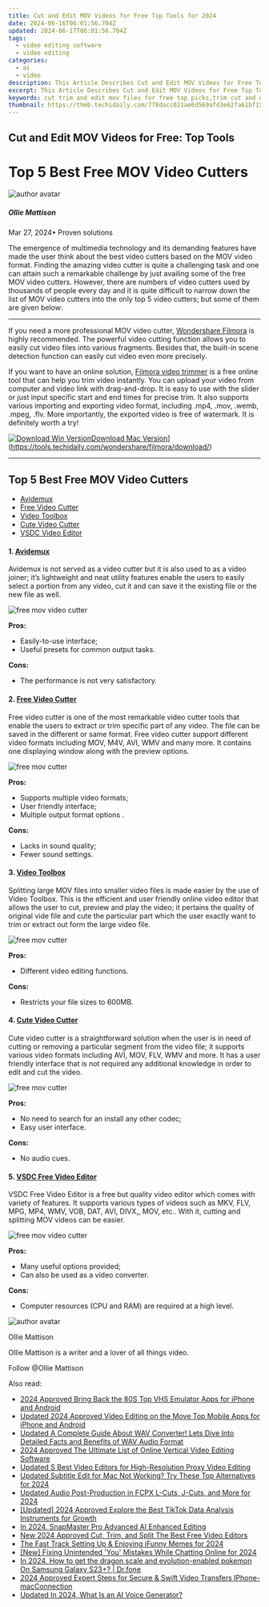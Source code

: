```yaml
---
title: Cut and Edit MOV Videos for Free Top Tools for 2024
date: 2024-06-16T06:01:56.704Z
updated: 2024-06-17T06:01:56.704Z
tags: 
  - video editing software
  - video editing
categories: 
  - ai
  - video
description: This Article Describes Cut and Edit MOV Videos for Free Top Tools for 2024
excerpt: This Article Describes Cut and Edit MOV Videos for Free Top Tools for 2024
keywords: cut trim and edit mov files for free top picks,trim cut and edit divx videos for free top tools,top free flv video editors for windows and mac,cut and trim divx videos for free top 6 tools,top free video editors for cutting and trimming mov files,edit videos for free top online tools and software,cut and edit mov videos for free top tools
thumbnail: https://thmb.techidaily.com/778dacc021ae6d569afd3e62fa61bf15ba6fe429d937373bba78e772659986e3.jpg
---
```


## Cut and Edit MOV Videos for Free: Top Tools

# Top 5 Best Free MOV Video Cutters

![author avatar](https://images.wondershare.com/filmora/article-images/ollie-mattison.jpg)

##### Ollie Mattison

 Mar 27, 2024• Proven solutions

 The emergence of multimedia technology and its demanding features have made the user think about the best video cutters based on the MOV video format. Finding the amazing video cutter is quite a challenging task and one can attain such a remarkable challenge by just availing some of the free MOV video cutters. However, there are numbers of video cutters used by thousands of people every day and it is quite difficult to narrow down the list of MOV video cutters into the only top 5 video cutters; but some of them are given below:

---

 If you need a more professional MOV video cutter, [Wondershare Filmora](https://tools.techidaily.com/wondershare/filmora/download/) is highly recommended. The powerful video cutting function allows you to easily cut video files into various fragments. Besides that, the built-in scene detection function can easily cut video even more precisely.

 If you want to have an online solution, [Filmora video trimmer](https://tools.techidaily.com/wondershare/filmora/download/) is a free online tool that can help you trim video instantly. You can upload your video from computer and video link with drag-and-drop. It is easy to use with the slider or just input specific start and end times for precise trim. It also supports various importing and exporting video format, including .mp4, .mov, .wemb, .mpeg, .flv. More importantly, the exported video is free of watermark. It is definitely worth a try!

[![Download Win Version](https://images.wondershare.com/filmora/guide/download-btn-win.jpg)](https://tools.techidaily.com/wondershare/filmora/download/)[Download Mac Version](https://images.wondershare.com/filmora/guide/download-btn-mac.jpg)](https://tools.techidaily.com/wondershare/filmora/download/)

---

## Top 5 Best Free MOV Video Cutters

* [Avidemux](#tab%5F01)
* [Free Video Cutter](#tab%5F02)
* [Video Toolbox](#tab%5F03)
* [Cute Video Cutter](#tab%5F04)
* [VSDC Video Editor](#tab%5F05)

#### 1\. [Avidemux](http://avidemux-mswin.sourceforge.net/)

 Avidemux is not served as a video cutter but it is also used to as a video joiner; it’s lightweight and neat utility features enable the users to easily select a portion from any video, cut it and can save it the existing file or the new file as well.

![free mov video cutter](https://images.wondershare.com/topic/video-editing/avidemux.jpg "free mov video cutter")

**Pros:**

* Easily-to-use interface;
* Useful presets for common output tasks.

**Cons:**

* The performance is not very satisfactory.

#### 2\. [Free Video Cutter](http://www.freevideocutter.com/)

 Free video cutter is one of the most remarkable video cutter tools that enable the users to extract or trim specific part of any video. The file can be saved in the different or same format. Free video cutter support different video formats including MOV, M4V, AVI, WMV and many more. It contains one displaying window along with the preview options.

![free mov cutter](https://images.wondershare.com/topic/video-editing/free-video-cutter-freevideocutter.jpg "free mov cutter")

**Pros:**

* Supports multiple video formats;
* User friendly interface;
* Multiple output format options .

**Cons:**

* Lacks in sound quality;
* Fewer sound settings.

#### 3\. [Video Toolbox](http://www.videotoolbox.com/)

 Splitting large MOV files into smaller video files is made easier by the use of Video Toolbox. This is the efficient and user friendly online video editor that allows the user to cut, preview and play the video; it pertains the quality of original vide file and cute the particular part which the user exactly want to trim or extract out form the large video file.

![free mov cutter](https://images.wondershare.com/images/multimedia/video-editor/video-toolbox.jpg "free mov cutter")

**Pros:**

* Different video editing functions.

**Cons:**

* Restricts your file sizes to 600MB.

#### 4\. [Cute Video Cutter](http://www.videotool.net/video-cutter-free-version.htm)

 Cute video cutter is a straightforward solution when the user is in need of cutting or removing a particular segment from the video file; it supports various video formats including AVI, MOV, FLV, WMV and more. It has a user friendly interface that is not required any additional knowledge in order to edit and cut the video.

![free mov cutter](https://images.wondershare.com/images/multimedia/video-editor/videocutter-l.jpg "free mov cutter")

**Pros:**

* No need to search for an install any other codec;
* Easy user interface.

**Cons:**

* No audio cues.

#### 5\. [VSDC Free Video Editor](http://vsdc-free-video-editor.software.informer.com/)

 VSDC Free Video Editor is a free but quality video editor which comes with variety of features. It supports various types of videos such as MKV, FLV, MPG, MP4, WMV, VOB, DAT, AVI, DIVX,, MOV, etc.. With it, cutting and splitting MOV videos can be easier.

![free mov video cutter](https://images.wondershare.com/images/multimedia/video-editor/vsdc-video-editor.jpg "free mov video cutter")

**Pros:**

* Many useful options provided;
* Can also be used as a video converter.

**Cons:**

* Computer resources (CPU and RAM) are required at a high level.

![author avatar](https://images.wondershare.com/filmora/article-images/ollie-mattison.jpg)

Ollie Mattison

Ollie Mattison is a writer and a lover of all things video.

Follow @Ollie Mattison

<span class="atpl-alsoreadstyle">Also read:</span>
<div><ul>
<li><a href="https://smart-video-creator.techidaily.com/2024-approved-bring-back-the-80s-top-vhs-emulator-apps-for-iphone-and-android/"><u>2024 Approved Bring Back the 80S Top VHS Emulator Apps for iPhone and Android</u></a></li>
<li><a href="https://smart-video-creator.techidaily.com/updated-2024-approved-video-editing-on-the-move-top-mobile-apps-for-iphone-and-android/"><u>Updated 2024 Approved Video Editing on the Move Top Mobile Apps for iPhone and Android</u></a></li>
<li><a href="https://smart-video-creator.techidaily.com/updated-a-complete-guide-about-wav-converter-lets-dive-into-detailed-facts-and-benefits-of-wav-audio-format/"><u>Updated A Complete Guide About WAV Converter! Lets Dive Into Detailed Facts and Benefits of WAV Audio Format</u></a></li>
<li><a href="https://smart-video-creator.techidaily.com/2024-approved-the-ultimate-list-of-online-vertical-video-editing-software/"><u>2024 Approved The Ultimate List of Online Vertical Video Editing Software</u></a></li>
<li><a href="https://smart-video-creator.techidaily.com/updated-s-best-video-editors-for-high-resolution-proxy-video-editing/"><u>Updated S Best Video Editors for High-Resolution Proxy Video Editing</u></a></li>
<li><a href="https://smart-video-creator.techidaily.com/updated-subtitle-edit-for-mac-not-working-try-these-top-alternatives-for-2024/"><u>Updated Subtitle Edit for Mac Not Working? Try These Top Alternatives for 2024</u></a></li>
<li><a href="https://smart-video-creator.techidaily.com/updated-audio-post-production-in-fcpx-l-cuts-j-cuts-and-more-for-2024/"><u>Updated Audio Post-Production in FCPX L-Cuts, J-Cuts, and More for 2024</u></a></li>
<li><a href="https://tiktok-videos.techidaily.com/updated-2024-approved-explore-the-best-tiktok-data-analysis-instruments-for-growth/"><u>[Updated] 2024 Approved  Explore the Best TikTok Data Analysis Instruments for Growth</u></a></li>
<li><a href="https://extra-guidance.techidaily.com/in-2024-snapmaster-pro-advanced-ai-enhanced-editing/"><u>In 2024, SnapMaster Pro  Advanced AI Enhanced Editing</u></a></li>
<li><a href="https://ai-driven-video-production.techidaily.com/new-2024-approved-cut-trim-and-split-the-best-free-video-editors/"><u>New 2024 Approved Cut, Trim, and Split The Best Free Video Editors</u></a></li>
<li><a href="https://some-skills.techidaily.com/the-fast-track-setting-up-and-enjoying-ifunny-memes-for-2024/"><u>The Fast Track  Setting Up & Enjoying iFunny Memes for 2024</u></a></li>
<li><a href="https://facebook-videos.techidaily.com/new-fixing-unintended-you-mistakes-while-chatting-online-for-2024/"><u>[New] Fixing Unintended 'You' Mistakes While Chatting Online for 2024</u></a></li>
<li><a href="https://change-location.techidaily.com/in-2024-how-to-get-the-dragon-scale-and-evolution-enabled-pokemon-on-samsung-galaxy-s23plus-drfone-by-drfone-virtual-android/"><u>In 2024, How to get the dragon scale and evolution-enabled pokemon On Samsung Galaxy S23+? | Dr.fone</u></a></li>
<li><a href="https://some-techniques.techidaily.com/2024-approved-expert-steps-for-secure-and-swift-video-transfers-iphone-macconnection/"><u>2024 Approved  Expert Steps for Secure & Swift Video Transfers  IPhone-macConnection</u></a></li>
<li><a href="https://ai-topics.techidaily.com/updated-in-2024-what-is-an-ai-voice-generator/"><u>Updated In 2024, What Is an AI Voice Generator?</u></a></li>
</ul></div>

<ins class="adsbygoogle"
      style="display:block"
      data-ad-client="ca-pub-7571918770474297"
      data-ad-slot="8358498916"
      data-ad-format="auto"
      data-full-width-responsive="true"></ins>